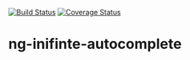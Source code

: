 [![Build Status](https://travis-ci.org/Attrash-Islam/ng-infinite-autocomplete.svg?branch=master)](https://travis-ci.org/Attrash-Islam/ng-infinite-autocomplete)    [![Coverage Status](https://coveralls.io/repos/github/Attrash-Islam/ng-infinite-autocomplete/badge.svg?branch=master)](https://coveralls.io/github/Attrash-Islam/ng-infinite-autocomplete?branch=master)

# ng-inifinte-autocomplete
